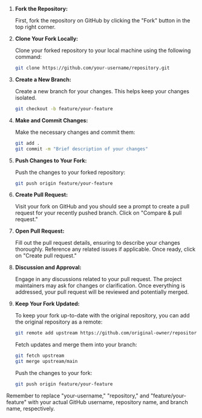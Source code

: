  

1. **Fork the Repository:**

   First, fork the repository on GitHub by clicking the "Fork" button in the top right corner.

2. **Clone Your Fork Locally:**

   Clone your forked repository to your local machine using the following command:

   ```bash
   git clone https://github.com/your-username/repository.git
   ```

3. **Create a New Branch:**

   Create a new branch for your changes. This helps keep your changes isolated.

   ```bash
   git checkout -b feature/your-feature
   ```

4. **Make and Commit Changes:**

   Make the necessary changes and commit them:

   ```bash
   git add .
   git commit -m "Brief description of your changes"
   ```

5. **Push Changes to Your Fork:**

   Push the changes to your forked repository:

   ```bash
   git push origin feature/your-feature
   ```

6. **Create Pull Request:**

   Visit your fork on GitHub and you should see a prompt to create a pull request for your recently pushed branch. Click on "Compare & pull request."

7. **Open Pull Request:**

   Fill out the pull request details, ensuring to describe your changes thoroughly. Reference any related issues if applicable. Once ready, click on "Create pull request."

8. **Discussion and Approval:**

   Engage in any discussions related to your pull request. The project maintainers may ask for changes or clarification. Once everything is addressed, your pull request will be reviewed and potentially merged.

9. **Keep Your Fork Updated:**

   To keep your fork up-to-date with the original repository, you can add the original repository as a remote:

   ```bash
   git remote add upstream https://github.com/original-owner/repository.git
   ```

   Fetch updates and merge them into your branch:

   ```bash
   git fetch upstream
   git merge upstream/main
   ```

   Push the changes to your fork:

   ```bash
   git push origin feature/your-feature
   ```

Remember to replace "your-username," "repository," and "feature/your-feature" with your actual GitHub username, repository name, and branch name, respectively.
